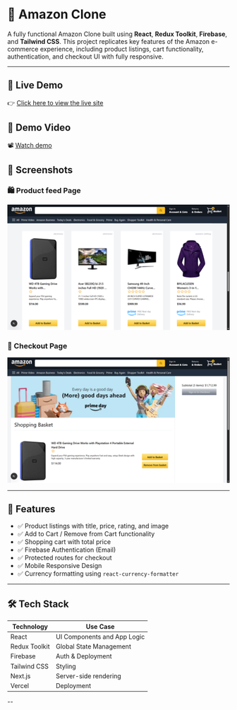 # 🛒 Amazon Clone

A fully functional Amazon Clone built using **React**, **Redux Toolkit**, **Firebase**, and **Tailwind CSS**. This project replicates key features of the Amazon e-commerce experience, including product listings, cart functionality, authentication, and checkout UI with fully responsive.

---

## 🔗 Live Demo

👉 [Click here to view the live site](https://your-amazon-clone.vercel.app)

## 🎥 Demo Video

📽️ [Watch demo](https://drive.google.com/file/d/13ep9PXq1Z5PO9D81BPqxhy8e8oMEjAIZ/view)

## 📸 Screenshots


### 🛍️ Product feed Page
![Products](./screenshots/productfeed.png)

### 🛒 Checkout Page
![Cart](./screenshots/checkoutpage.png)

---

## 🚀 Features

- ✅ Product listings with title, price, rating, and image
- ✅ Add to Cart / Remove from Cart functionality
- ✅ Shopping cart with total price
- ✅ Firebase Authentication (Email)
- ✅ Protected routes for checkout
- ✅ Mobile Responsive Design
- ✅ Currency formatting using `react-currency-formatter`

---

## 🛠️ Tech Stack

| Technology     | Use Case                       |
|----------------|--------------------------------|
| React          | UI Components and App Logic    |
| Redux Toolkit  | Global State Management        |
| Firebase       | Auth & Deployment              |
| Tailwind CSS   | Styling                        |
| Next.js        | Server-side rendering|
| Vercel         | Deployment                     |

--

